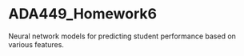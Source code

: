 # ADA449_Homework6
Neural network models for predicting student performance based on various features.
